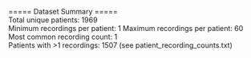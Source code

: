 ===== Dataset Summary =====  
Total unique patients: 1969  
Minimum recordings per patient: 1 
Maximum recordings per patient: 60  
Most common recording count: 1  
Patients with >1 recordings: 1507 (see patient_recording_counts.txt)  

